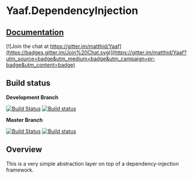 # Yaaf.DependencyInjection

## [Documentation](https://matthid.github.io/Yaaf.DependencyInjection/)

[![Join the chat at https://gitter.im/matthid/Yaaf](https://badges.gitter.im/Join%20Chat.svg)](https://gitter.im/matthid/Yaaf?utm_source=badge&utm_medium=badge&utm_campaign=pr-badge&utm_content=badge)

## Build status

**Development Branch**

[![Build Status](https://travis-ci.org/matthid/Yaaf.DependencyInjection.svg?branch=develop)](https://travis-ci.org/matthid/Yaaf.DependencyInjection)
[![Build status](https://ci.appveyor.com/api/projects/status/7swsek98sfb3msi7/branch/develop?svg=true)](https://ci.appveyor.com/project/matthid/yaaf/branch/develop)

**Master Branch**

[![Build Status](https://travis-ci.org/matthid/Yaaf.DependencyInjection.svg?branch=master)](https://travis-ci.org/matthid/Yaaf.DependencyInjection)
[![Build status](https://ci.appveyor.com/api/projects/status/7swsek98sfb3msi7/branch/master?svg=true)](https://ci.appveyor.com/project/matthid/yaaf/branch/master)

## Overview

This is a very simple abstraction layer on top of a dependency-injection framework.

